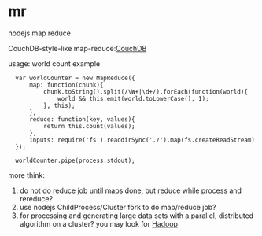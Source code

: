 mr
==

nodejs map reduce  
  
  CouchDB-style-like map-reduce:[CouchDB](http://wiki.apache.org/couchdb/Introduction_to_CouchDB_views)
    
  usage: world count example  
  ```
  	var worldCounter = new MapReduce({
		map: function(chunk){		
			chunk.toString().split(/\W+|\d+/).forEach(function(world){			
				world && this.emit(world.toLowerCase(), 1);
			}, this);
		},
		reduce: function(key, values){
			return this.count(values);
		},
		inputs: require('fs').readdirSync('./').map(fs.createReadStream)
	});
	
	worldCounter.pipe(process.stdout);
  ```
  more think:
  1. do not do reduce job until maps done, but reduce while process and rereduce?
  2. use nodejs ChildProcess/Cluster fork to do map/reduce job?
  3. for processing and generating large data sets with a parallel, distributed algorithm on a cluster? you may look for [Hadoop](http://hadoop.apache.org/)
